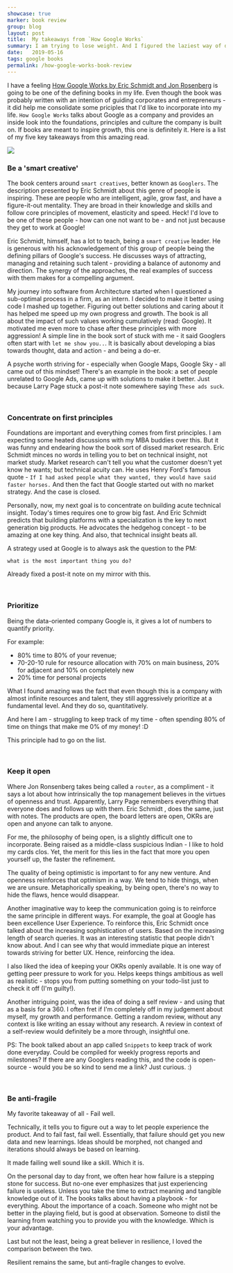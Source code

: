 ```yaml
---
showcase: true
marker: book review
group: blog
layout: post
title:  My takeaways from `How Google Works`
summary: I am trying to lose weight. And I figured the laziest way of doing that was to walk 4 kilometers back home from work. However, it gets lonely alone - there's only so much streetscape in Singapore! So I picked up <a href='https://www.goodreads.com/book/show/23158207-how-google-works' target='_blank'>How Google Works by Eric Schmidt and Jon Rosenberg</a> to give me company as an audiobook. I don't really know if I lost a lot of weight in the process, but it definitely added a lot to my brain!
date:   2019-05-16
tags: google books
permalink: /how-google-works-book-review
---
```


I have a feeling <a href='https://www.goodreads.com/book/show/23158207-how-google-works' target='_blank'>How Google Works by Eric Schmidt and Jon Rosenberg</a> is going to be one of the defining books in my life. Even though the book was probably written with an intention of guiding corporates and entrepreneurs - it did help me consolidate some priciples that I'd like to incorporate into my life. `How Google Works` talks about Google as a company and provides an inside look into the foundations, principles and culture the company is built on. If books are meant to inspire growth, this one is definitely it. Here is a list of my five key takeaways from this amazing read.


<img src='https://upload.wikimedia.org/wikipedia/commons/thumb/7/75/Google_Mountain_View_California_-_panoramio.jpg/1280px-Google_Mountain_View_California_-_panoramio.jpg'>

<br />

###  Be a 'smart creative'

The book centers around `smart creatives`, better known as  `Googlers`. The description presented by Eric Schmidt about this genre of people is inspiring. These are people who are intelligent, agile, grow fast, and have a figure-it-out mentality. They are broad in their knowledge and skills and follow core principles of movement, elasticity and speed. Heck! I'd love to be one of these people - how can one not want to be - and not just because they get to work at Google!

Eric Schmidt, himself, has a lot to teach, being a `smart creative` leader. He is generous with his acknowledgement of this group of people being the defining pillars of Google's success. He discusses ways of attracting, managing and retaining such talent - providing a balance of autonomy and direction. The synergy of the approaches, the real examples of success with them makes for a compelling argument.

My journey into software from Architecture started when I questioned a sub-optimal process in a firm, as an intern. I decided to make it better using code I mashed up together. Figuring out better solutions and caring about it has helped me speed up my own progress and growth. The book is all about the impact of such values working cumulatively (read: Google).  It motivated me even more to chase after these principles with more aggression! A simple line in the book sort of stuck with me - it said Googlers often start with `let me show you..`. It is basically about developing a bias towards thought, data and action - and being a do-er.

A psyche worth striving for - especially when Google Maps, Google Sky - all came out of this mindset! There's an example in the book: a set of people unrelated to Google Ads, came up with solutions to make it better. Just because Larry Page stuck a post-it note somewhere saying `These ads suck`.

<br />

### Concentrate on first principles

Foundations are important and everything comes from first principles. I am expecting some heated discussions with my MBA buddies over this. But it was funny and endearing how the book sort of dissed market research. Eric Schmidt minces no words in telling you to bet on technical insight, not market study. Market research can't tell you what the customer doesn't yet know he wants; but technical acuity can.
He uses Henry Ford's famous quote - `If I had asked people what they wanted, they would have said faster horses.`
And then the fact that Google started out with no market strategy. And the case is closed.

Personally, now, my next goal is to concentrate on building  acute technical insight. Today's times requires one to grow big fast. And Eric Schmidt predicts that building platforms with a specialization is the key to next generation big products. He advocates the hedgehog concept - to be amazing at one key thing. And also, that technical insight beats all.

A strategy used at Google is to always ask the question to the PM:
```
what is the most important thing you do?
```

Already fixed a post-it note on my mirror with this.

<br />

### Prioritize

Being the data-oriented company Google is, it gives a lot of numbers to quantify priority.

For example:
- 80% time to 80% of your revenue;
- 70-20-10 rule for resource allocation with 70% on main business, 20% for adjacent and 10% on completely new
- 20% time for personal projects

What I found amazing was the fact that even though this is a company with almost infinite resources and talent, they still aggressively prioritize at a fundamental level. And they do so, quantitatively.

And here I am - struggling to keep track of my time - often spending 80% of time on things that make me 0% of my money! :D

This principle had to go on the list.


<br />

### Keep it open

Where Jon Ronsenberg takes being called a `router`, as a compliment - it says a lot about how intrinsically the top management believes in the virtues of openness and trust. Apparently, Larry Page remembers everything that everyone does and follows up with them. Eric Schmidt , does the same, just with notes. The products are open, the board letters are open, OKRs are open and anyone can talk to anyone.

For me, the philosophy of being open, is a slightly difficult one to incorporate. Being raised as a middle-class suspicious Indian - I like to hold my cards clos. Yet, the merit for this lies in the fact that more you open yourself up, the faster the refinement.

The quality of being optimistic is important to for any new venture. And openness reinforces that optimism in a way. We tend to hide things, when we are unsure. Metaphorically speaking, by being open, there's no way to hide the flaws, hence would disappear.

Another imaginative way to keep the communication going is to reinforce the same principle in different ways. For example, the goal at Google has been excellence User Experience. To reinforce this, Eric Schmidt once talked about the increasing sophistication of users. Based on the increasing length of search queries. It was an interesting statistic that people didn't know about. And I can see why that would immediate pique an interest towards striving for better UX. Hence, reinforcing the idea.

I also liked the idea of keeping your OKRs openly available. It is one way of getting peer pressure to work for you. Helps keeps things ambitious as well as realistic - stops you from putting something on your todo-list just to check it off (I'm guilty!).

Another intriguing point, was the idea of doing a self review - and using that as a basis for a 360. I often fret if I'm completely off in my judgement about myself, my growth and performance. Getting a random review, without any context is like writing an essay without any research. A review in context of a self-review would definitely be a more through, insightful one.

PS: The book talked about an app called `Snippets` to keep track of work done everyday. Could be compiled for weekly progress reports and milestones? If there are any Googlers reading this, and the code is open-source - would you be so kind to send me a link? Just curious. :)

<br />

### Be anti-fragile

My favorite takeaway of all - Fail well.

Technically, it tells you to figure out a way to let people experience the product. And to fail fast, fail well. Essentially, that failure should get you new data and new learnings. Ideas should be morphed, not changed and iterations should always be based on learning.

It made failing well sound like a skill. Which it is.

On the personal day to day front, we often hear how failure is a stepping stone for success. But no-one ever emphasizes that just experiencing failure is useless. Unless you take the time to extract meaning and tangible knowledge out of it. The books talks about having a playbook - for everything. About the importance of a coach. Someone who might not be better in the playing field, but is good at observation. Someone to distil the learning from watching you to provide you with the knowledge. Which is your advantage.

Last but not the least, being a great believer in resilience, I loved the comparison between the two.

Resilient remains the same, but anti-fragile changes to evolve.
